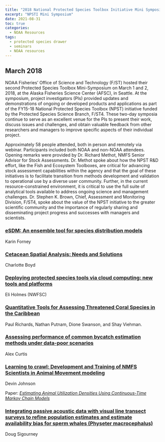 ```yaml
---
title: "2018 National Protected Species Toolbox Initiative Mini Symposium"
excerpt: "NPSTI Mini Symposium"
date: 2021-08-31
toc: true
categories:
  - NOAA Resources
tags:
  - protected species drawer
  - seminars
  - NOAA resources
---
```


## March 2018

NOAA Fisheries’ Office of Science and Technology (F/ST) hosted their second Protected Species Toolbox Mini-Symposium on March 1 and 2, 2018, at the Alaska Fisheries Science Center (AFSC), in Seattle. At the symposium, project investigators (PIs) provided updates and demonstrations of ongoing or developed products and applications as part of the FY15-18 National Protected Species Toolbox (NPST) initiative funded by the Protected Species Science Branch, F/ST4. These two-day symposia continue to serve as an excellent venue for the PIs to present their work, discuss issues and challenges, and obtain valuable feedback from other researchers and managers to improve specific aspects of their individual project.

Approximately 58 people attended, both in person and remotely via webinar. Participants included both NOAA and non-NOAA attendees. Opening remarks were provided by Dr. Richard Methot, NMFS Senior Advisor for Stock Assessments. Dr. Methot spoke about how the NPST R&D effort, like the Fish and Ecosystem Toolboxes, are critical for advancing stock assessment capabilities within the agency and that the goal of these initiatives is to facilitate transition from methods development and validation to operational use by a diverse user community. Further, in the current resource-constrained environment, it is critical to use the full suite of analytical tools available to address ongoing science and management challenges. Dr. Stephen K. Brown, Chief, Assessment and Monitoring Division, F/ST4, spoke about the value of the NPST initiative to the greater scientific community and the importance of regularly sharing and disseminating project progress and successes with managers and scientists.

### [eSDM: An ensemble tool for species distribution models](https://media.fisheries.noaa.gov/dam-migration/pstsymposium_populationassessment_forney_day1_0900_forney_esdm_presentation.pdf)

Karin Forney

### [Cetacean Spatial Analysis: Needs and Solutions](https://media.fisheries.noaa.gov/dam-migration/pstsymposium_spatialanalysis_boyd_mar_2018_%281%29.pdf)

Charlotte Boyd

### [Deploying protected species tools via cloud computing: new tools and platforms](https://media.fisheries.noaa.gov/dam-migration/pstsymposium_populationassessment_holmes_nwfsc_mini-symp-3-1-18.pdf)

Eli Holmes (NWFSC)

### [Quantitative Tools for Assessing Threatened Coral Species in the Caribbean](https://media.fisheries.noaa.gov/dam-migration/pstsymposium_coralteam_swanson_wkshp2pres2018_final.pdf)

Paul Richards, Nathan Putnam, Dione Swanson, and Shay Viehman.

### [Assessing performance of common bycatch estimation methods under data-poor scenarios](https://media.fisheries.noaa.gov/dam-migration/pstsymposium_populationassessment_curtis_2018_pstminisymposium.pdf)

Alex Curtis

### [Learning to crawl: Development and Training of NMFS Scientists in Animal Movement modeling](https://media.fisheries.noaa.gov/dam-migration/pstsymposium_spatialanalysis_johnson_london_johnson.pdf)

Devin Johnson 

Paper: [*Estimating Animal Utilization Densities Using Continuous-Time Markov Chain Models*](https://besjournals.onlinelibrary.wiley.com/doi/full/10.1111/2041-210X.12967)

### [Integrating passive acoustic data with visual line transect surveys to refine population estimates and estimate availability bias for sperm whales (Physeter macrocephalus)](https://media.fisheries.noaa.gov/dam-migration/pstsymposium_spatialanalysis_sigourney_modelling_passive_acoustic_data.pdf)

Doug Sigourney

